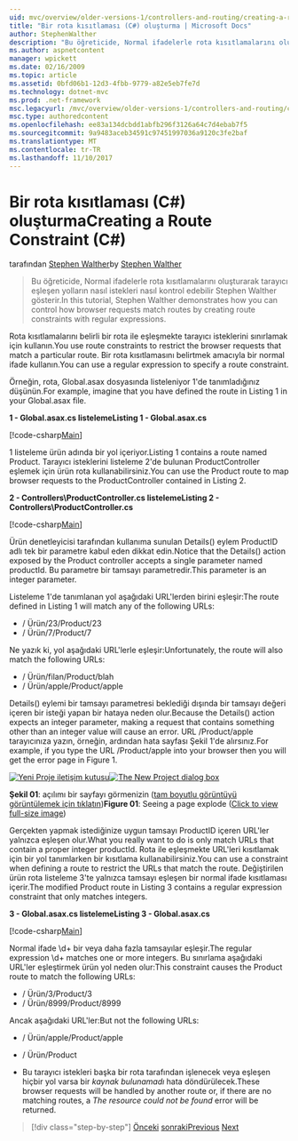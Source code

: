 ```yaml
---
uid: mvc/overview/older-versions-1/controllers-and-routing/creating-a-route-constraint-cs
title: "Bir rota kısıtlaması (C#) oluşturma | Microsoft Docs"
author: StephenWalther
description: "Bu öğreticide, Normal ifadelerle rota kısıtlamalarını oluşturarak tarayıcı eşleşen yolların nasıl istekleri nasıl kontrol edebilir Stephen Walther gösterir."
ms.author: aspnetcontent
manager: wpickett
ms.date: 02/16/2009
ms.topic: article
ms.assetid: 0bfd06b1-12d3-4fbb-9779-a82e5eb7fe7d
ms.technology: dotnet-mvc
ms.prod: .net-framework
msc.legacyurl: /mvc/overview/older-versions-1/controllers-and-routing/creating-a-route-constraint-cs
msc.type: authoredcontent
ms.openlocfilehash: ee83a134dcbdd1abfb296f3126a64c7d4ebab7f5
ms.sourcegitcommit: 9a9483aceb34591c97451997036a9120c3fe2baf
ms.translationtype: MT
ms.contentlocale: tr-TR
ms.lasthandoff: 11/10/2017
---
```

<a name="creating-a-route-constraint-c"></a><span data-ttu-id="10d7e-103">Bir rota kısıtlaması (C#) oluşturma</span><span class="sxs-lookup"><span data-stu-id="10d7e-103">Creating a Route Constraint (C#)</span></span>
====================
<span data-ttu-id="10d7e-104">tarafından [Stephen Walther](https://github.com/StephenWalther)</span><span class="sxs-lookup"><span data-stu-id="10d7e-104">by [Stephen Walther](https://github.com/StephenWalther)</span></span>

> <span data-ttu-id="10d7e-105">Bu öğreticide, Normal ifadelerle rota kısıtlamalarını oluşturarak tarayıcı eşleşen yolların nasıl istekleri nasıl kontrol edebilir Stephen Walther gösterir.</span><span class="sxs-lookup"><span data-stu-id="10d7e-105">In this tutorial, Stephen Walther demonstrates how you can control how browser requests match routes by creating route constraints with regular expressions.</span></span>


<span data-ttu-id="10d7e-106">Rota kısıtlamalarını belirli bir rota ile eşleşmekte tarayıcı isteklerini sınırlamak için kullanın.</span><span class="sxs-lookup"><span data-stu-id="10d7e-106">You use route constraints to restrict the browser requests that match a particular route.</span></span> <span data-ttu-id="10d7e-107">Bir rota kısıtlamasını belirtmek amacıyla bir normal ifade kullanın.</span><span class="sxs-lookup"><span data-stu-id="10d7e-107">You can use a regular expression to specify a route constraint.</span></span>

<span data-ttu-id="10d7e-108">Örneğin, rota, Global.asax dosyasında listeleniyor 1'de tanımladığınız düşünün.</span><span class="sxs-lookup"><span data-stu-id="10d7e-108">For example, imagine that you have defined the route in Listing 1 in your Global.asax file.</span></span>

<span data-ttu-id="10d7e-109">**1 - Global.asax.cs listeleme**</span><span class="sxs-lookup"><span data-stu-id="10d7e-109">**Listing 1 - Global.asax.cs**</span></span>

[!code-csharp[Main](creating-a-route-constraint-cs/samples/sample1.cs)]

<span data-ttu-id="10d7e-110">1 listeleme ürün adında bir yol içeriyor.</span><span class="sxs-lookup"><span data-stu-id="10d7e-110">Listing 1 contains a route named Product.</span></span> <span data-ttu-id="10d7e-111">Tarayıcı isteklerini listeleme 2'de bulunan ProductController eşlemek için ürün rota kullanabilirsiniz.</span><span class="sxs-lookup"><span data-stu-id="10d7e-111">You can use the Product route to map browser requests to the ProductController contained in Listing 2.</span></span>

<span data-ttu-id="10d7e-112">**2 - Controllers\ProductController.cs listeleme**</span><span class="sxs-lookup"><span data-stu-id="10d7e-112">**Listing 2 - Controllers\ProductController.cs**</span></span>

[!code-csharp[Main](creating-a-route-constraint-cs/samples/sample2.cs)]

<span data-ttu-id="10d7e-113">Ürün denetleyicisi tarafından kullanıma sunulan Details() eylem ProductID adlı tek bir parametre kabul eden dikkat edin.</span><span class="sxs-lookup"><span data-stu-id="10d7e-113">Notice that the Details() action exposed by the Product controller accepts a single parameter named productId.</span></span> <span data-ttu-id="10d7e-114">Bu parametre bir tamsayı parametredir.</span><span class="sxs-lookup"><span data-stu-id="10d7e-114">This parameter is an integer parameter.</span></span>

<span data-ttu-id="10d7e-115">Listeleme 1'de tanımlanan yol aşağıdaki URL'lerden birini eşleşir:</span><span class="sxs-lookup"><span data-stu-id="10d7e-115">The route defined in Listing 1 will match any of the following URLs:</span></span>

- <span data-ttu-id="10d7e-116">/ Ürün/23</span><span class="sxs-lookup"><span data-stu-id="10d7e-116">/Product/23</span></span>
- <span data-ttu-id="10d7e-117">/ Ürün/7</span><span class="sxs-lookup"><span data-stu-id="10d7e-117">/Product/7</span></span>

<span data-ttu-id="10d7e-118">Ne yazık ki, yol aşağıdaki URL'lerle eşleşir:</span><span class="sxs-lookup"><span data-stu-id="10d7e-118">Unfortunately, the route will also match the following URLs:</span></span>

- <span data-ttu-id="10d7e-119">/ Ürün/filan</span><span class="sxs-lookup"><span data-stu-id="10d7e-119">/Product/blah</span></span>
- <span data-ttu-id="10d7e-120">/ Ürün/apple</span><span class="sxs-lookup"><span data-stu-id="10d7e-120">/Product/apple</span></span>

<span data-ttu-id="10d7e-121">Details() eylemi bir tamsayı parametresi beklediği dışında bir tamsayı değeri içeren bir isteği yapan bir hataya neden olur.</span><span class="sxs-lookup"><span data-stu-id="10d7e-121">Because the Details() action expects an integer parameter, making a request that contains something other than an integer value will cause an error.</span></span> <span data-ttu-id="10d7e-122">URL /Product/apple tarayıcınıza yazın, örneğin, ardından hata sayfası Şekil 1'de alırsınız.</span><span class="sxs-lookup"><span data-stu-id="10d7e-122">For example, if you type the URL /Product/apple into your browser then you will get the error page in Figure 1.</span></span>


<span data-ttu-id="10d7e-123">[![Yeni Proje iletişim kutusu](creating-a-route-constraint-cs/_static/image1.jpg)](creating-a-route-constraint-cs/_static/image1.png)</span><span class="sxs-lookup"><span data-stu-id="10d7e-123">[![The New Project dialog box](creating-a-route-constraint-cs/_static/image1.jpg)](creating-a-route-constraint-cs/_static/image1.png)</span></span>

<span data-ttu-id="10d7e-124">**Şekil 01**: açılımı bir sayfayı görmenizin ([tam boyutlu görüntüyü görüntülemek için tıklatın](creating-a-route-constraint-cs/_static/image2.png))</span><span class="sxs-lookup"><span data-stu-id="10d7e-124">**Figure 01**: Seeing a page explode ([Click to view full-size image](creating-a-route-constraint-cs/_static/image2.png))</span></span>


<span data-ttu-id="10d7e-125">Gerçekten yapmak istediğinize uygun tamsayı ProductID içeren URL'ler yalnızca eşleşen olur.</span><span class="sxs-lookup"><span data-stu-id="10d7e-125">What you really want to do is only match URLs that contain a proper integer productId.</span></span> <span data-ttu-id="10d7e-126">Rota ile eşleşmekte URL'leri kısıtlamak için bir yol tanımlarken bir kısıtlama kullanabilirsiniz.</span><span class="sxs-lookup"><span data-stu-id="10d7e-126">You can use a constraint when defining a route to restrict the URLs that match the route.</span></span> <span data-ttu-id="10d7e-127">Değiştirilen ürün rota listeleme 3'te yalnızca tamsayı eşleşen bir normal ifade kısıtlaması içerir.</span><span class="sxs-lookup"><span data-stu-id="10d7e-127">The modified Product route in Listing 3 contains a regular expression constraint that only matches integers.</span></span>

<span data-ttu-id="10d7e-128">**3 - Global.asax.cs listeleme**</span><span class="sxs-lookup"><span data-stu-id="10d7e-128">**Listing 3 - Global.asax.cs**</span></span>

[!code-csharp[Main](creating-a-route-constraint-cs/samples/sample3.cs)]

<span data-ttu-id="10d7e-129">Normal ifade \d+ bir veya daha fazla tamsayılar eşleşir.</span><span class="sxs-lookup"><span data-stu-id="10d7e-129">The regular expression \d+ matches one or more integers.</span></span> <span data-ttu-id="10d7e-130">Bu sınırlama aşağıdaki URL'ler eşleştirmek ürün yol neden olur:</span><span class="sxs-lookup"><span data-stu-id="10d7e-130">This constraint causes the Product route to match the following URLs:</span></span>

- <span data-ttu-id="10d7e-131">/ Ürün/3</span><span class="sxs-lookup"><span data-stu-id="10d7e-131">/Product/3</span></span>
- <span data-ttu-id="10d7e-132">/ Ürün/8999</span><span class="sxs-lookup"><span data-stu-id="10d7e-132">/Product/8999</span></span>

<span data-ttu-id="10d7e-133">Ancak aşağıdaki URL'ler:</span><span class="sxs-lookup"><span data-stu-id="10d7e-133">But not the following URLs:</span></span>

- <span data-ttu-id="10d7e-134">/ Ürün/apple</span><span class="sxs-lookup"><span data-stu-id="10d7e-134">/Product/apple</span></span>
- <span data-ttu-id="10d7e-135">/ Ürün</span><span class="sxs-lookup"><span data-stu-id="10d7e-135">/Product</span></span>

- <span data-ttu-id="10d7e-136">Bu tarayıcı istekleri başka bir rota tarafından işlenecek veya eşleşen hiçbir yol varsa bir *kaynak bulunamadı* hata döndürülecek.</span><span class="sxs-lookup"><span data-stu-id="10d7e-136">These browser requests will be handled by another route or, if there are no matching routes, a *The resource could not be found* error will be returned.</span></span>

>[!div class="step-by-step"]
<span data-ttu-id="10d7e-137">[Önceki](creating-custom-routes-cs.md)
[sonraki](creating-a-custom-route-constraint-cs.md)</span><span class="sxs-lookup"><span data-stu-id="10d7e-137">[Previous](creating-custom-routes-cs.md)
[Next](creating-a-custom-route-constraint-cs.md)</span></span>
